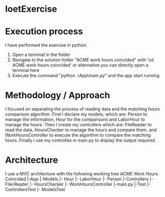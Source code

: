# IoetExercise

# Execution process
I have performed the exercise in python.
1. Open a terminal in the folder
2. Navigate to the solution folder "ACME work hours coincided" with 'cd ACME work hours coincided' or alternative
you can directly open a terminal here
3. Execute the command "python .\App\main.py" and the app start running

# Methodology / Approach
I focused on separating the process of reading data and the matching hours comparison algorithm.
First I declare my models, which are: Person to manage the information, Hour for the comparisons and 
LaborHour to manage the hours. Then I create my controllers which are: FileReader to read the data, 
HoursChecker to manage the hours and compare them, and WorkHoursController to execute the algorithm 
to compare the matching hours.
Finally i use my controlles in main.py to display the output required.

# Architecture
I use a MVC architecture with the following working tree
ACME Work Hours Coincided
	|-App
		|-Models
			|- Hour
			|- LaborHour
			|- Person
		|-Controllers
			|- FilerReader
			|- HoursChecker
			|- WorkHoursController
		|-main.py
	|-Test
		|- ControllersTest
		|- ModelsTest